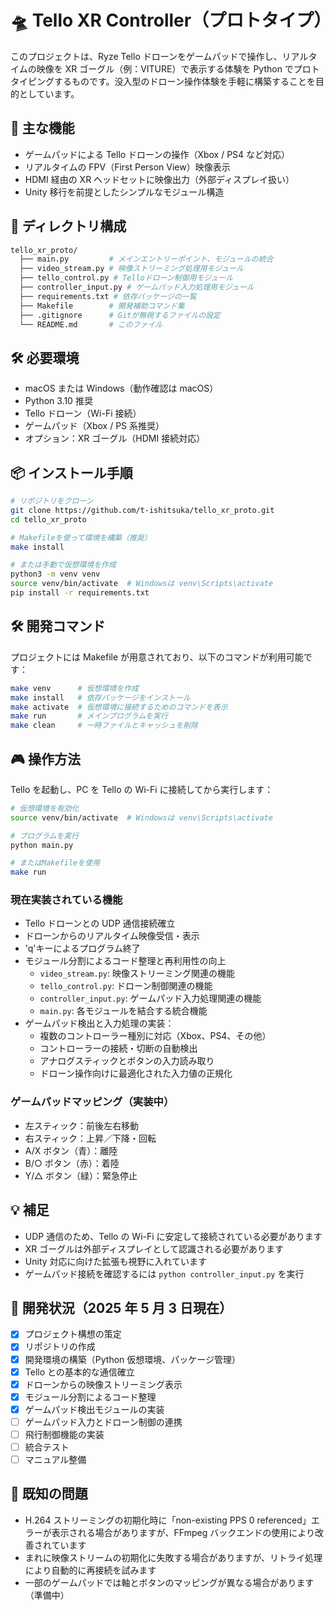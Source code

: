 # 🛸 Tello XR Controller（プロトタイプ）

このプロジェクトは、Ryze Tello ドローンをゲームパッドで操作し、リアルタイムの映像を XR ゴーグル（例：VITURE）で表示する体験を Python でプロトタイピングするものです。没入型のドローン操作体験を手軽に構築することを目的としています。

## 🚀 主な機能

- ゲームパッドによる Tello ドローンの操作（Xbox / PS4 など対応）
- リアルタイムの FPV（First Person View）映像表示
- HDMI 経由の XR ヘッドセットに映像出力（外部ディスプレイ扱い）
- Unity 移行を前提としたシンプルなモジュール構造

## 🧱 ディレクトリ構成

```bash
tello_xr_proto/
  ├── main.py         # メインエントリーポイント、モジュールの統合
  ├── video_stream.py # 映像ストリーミング処理用モジュール
  ├── tello_control.py # Telloドローン制御用モジュール
  ├── controller_input.py # ゲームパッド入力処理用モジュール
  ├── requirements.txt # 依存パッケージの一覧
  ├── Makefile        # 開発補助コマンド集
  ├── .gitignore      # Gitが無視するファイルの設定
  └── README.md       # このファイル
```

## 🛠 必要環境

- macOS または Windows（動作確認は macOS）
- Python 3.10 推奨
- Tello ドローン（Wi-Fi 接続）
- ゲームパッド（Xbox / PS 系推奨）
- オプション：XR ゴーグル（HDMI 接続対応）

## 📦 インストール手順

```bash
# リポジトリをクローン
git clone https://github.com/t-ishitsuka/tello_xr_proto.git
cd tello_xr_proto

# Makefileを使って環境を構築（推奨）
make install

# または手動で仮想環境を作成
python3 -m venv venv
source venv/bin/activate  # Windowsは venv\Scripts\activate
pip install -r requirements.txt
```

## 🛠️ 開発コマンド

プロジェクトには Makefile が用意されており、以下のコマンドが利用可能です：

```bash
make venv      # 仮想環境を作成
make install   # 依存パッケージをインストール
make activate  # 仮想環境に接続するためのコマンドを表示
make run       # メインプログラムを実行
make clean     # 一時ファイルとキャッシュを削除
```

## 🎮 操作方法

Tello を起動し、PC を Tello の Wi-Fi に接続してから実行します：

```bash
# 仮想環境を有効化
source venv/bin/activate  # Windowsは venv\Scripts\activate

# プログラムを実行
python main.py

# またはMakefileを使用
make run
```

### 現在実装されている機能

- Tello ドローンとの UDP 通信接続確立
- ドローンからのリアルタイム映像受信・表示
- 'q'キーによるプログラム終了
- モジュール分割によるコード整理と再利用性の向上
  - `video_stream.py`: 映像ストリーミング関連の機能
  - `tello_control.py`: ドローン制御関連の機能
  - `controller_input.py`: ゲームパッド入力処理関連の機能
  - `main.py`: 各モジュールを結合する統合機能
- ゲームパッド検出と入力処理の実装：
  - 複数のコントローラー種別に対応（Xbox、PS4、その他）
  - コントローラーの接続・切断の自動検出
  - アナログスティックとボタンの入力読み取り
  - ドローン操作向けに最適化された入力値の正規化

### ゲームパッドマッピング（実装中）

- 左スティック：前後左右移動
- 右スティック：上昇／下降・回転
- A/X ボタン（青）：離陸
- B/○ ボタン（赤）：着陸
- Y/△ ボタン（緑）：緊急停止

## 💡 補足

- UDP 通信のため、Tello の Wi-Fi に安定して接続されている必要があります
- XR ゴーグルは外部ディスプレイとして認識される必要があります
- Unity 対応に向けた拡張も視野に入れています
- ゲームパッド接続を確認するには `python controller_input.py` を実行

## 📅 開発状況（2025 年 5 月 3 日現在）

- [x] プロジェクト構想の策定
- [x] リポジトリの作成
- [x] 開発環境の構築（Python 仮想環境、パッケージ管理）
- [x] Tello との基本的な通信確立
- [x] ドローンからの映像ストリーミング表示
- [x] モジュール分割によるコード整理
- [x] ゲームパッド検出モジュールの実装
- [ ] ゲームパッド入力とドローン制御の連携
- [ ] 飛行制御機能の実装
- [ ] 統合テスト
- [ ] マニュアル整備

## 🐛 既知の問題

- H.264 ストリーミングの初期化時に「non-existing PPS 0 referenced」エラーが表示される場合がありますが、FFmpeg バックエンドの使用により改善されています
- まれに映像ストリームの初期化に失敗する場合がありますが、リトライ処理により自動的に再接続を試みます
- 一部のゲームパッドでは軸とボタンのマッピングが異なる場合があります（準備中）
